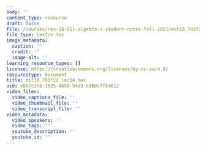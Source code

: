 ```yaml
---
body: ''
content_type: resource
draft: false
file: /courses/res-18-011-algebra-i-student-notes-fall-2021/mit18_701f21_lec14.tex
file_type: text/x-tex
image_metadata:
  caption: ''
  credit: ''
  image-alt: ''
learning_resource_types: []
license: https://creativecommons.org/licenses/by-nc-sa/4.0/
resourcetype: Document
title: mit18_701f21_lec14.tex
uid: e867c2c6-1025-4690-94d3-63b0cff64612
video_files:
  video_captions_file: ''
  video_thumbnail_file: ''
  video_transcript_file: ''
video_metadata:
  video_speakers: ''
  video_tags: ''
  youtube_description: ''
  youtube_id: ''
---
```

